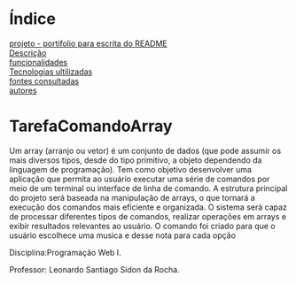 # Índice
[projeto - portifolio para escrita do README](#projeto---portifolio-para-escrita-do-readme)  
[Descrição](#descri%C3%A7%C3%A3o)  
[funcionalidades](#funcionalidades)  
[Tecnologias ultilizadas](#tecnologias-ultilizadas)    
[fontes consultadas](#fontes-consultadas)  
[autores](#autores)  



# TarefaComandoArray
Um array (arranjo ou vetor) é um conjunto de dados (que pode assumir os mais diversos tipos, desde do tipo primitivo, a objeto dependendo da linguagem de programação).
Tem como objetivo desenvolver uma aplicação que permita ao usuário executar uma série de comandos por meio de um terminal ou interface de linha de comando. A estrutura principal do projeto será baseada na manipulação de arrays, o que tornará a execução dos comandos mais eficiente e organizada. O sistema será capaz de processar diferentes tipos de comandos, realizar operações em arrays e exibir resultados relevantes ao usuário.
O comando foi criado para que o usuário escolhece uma musica e desse nota para cada opção

Disciplina:Programação Web I.

Professor: Leonardo Santiago Sidon da Rocha.
